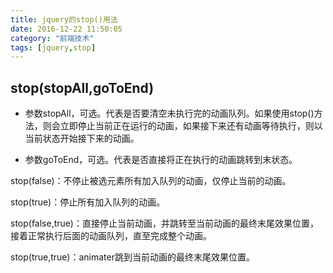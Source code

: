 ```yaml
---
title: jquery的stop()用法  
date: 2016-12-22 11:50:05
category: "前端技术"
tags: [jquery,stop]
---
```

## stop(stopAll,goToEnd)

* 参数stopAll，可选。代表是否要清空未执行完的动画队列。如果使用stop()方法，则会立即停止当前正在运行的动画，如果接下来还有动画等待执行，则以当前状态开始接下来的动画。

* 参数goToEnd，可选。代表是否直接将正在执行的动画跳转到末状态。


stop(false)：不停止被选元素所有加入队列的动画，仅停止当前的动画。

stop(true)：停止所有加入队列的动画。

stop(false,true)：直接停止当前动画，并跳转至当前动画的最终末尾效果位置，接着正常执行后面的动画队列，直至完成整个动画。

stop(true,true)：animater跳到当前动画的最终末尾效果位置。
